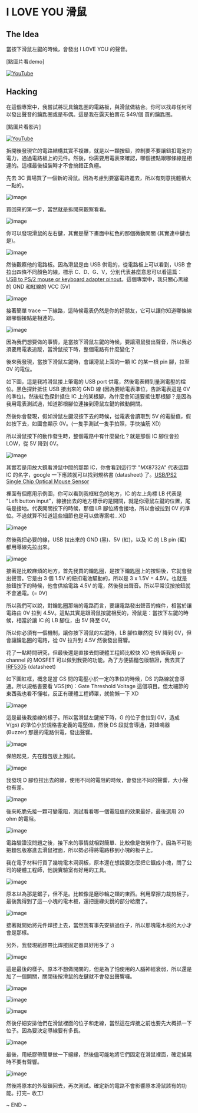 I LOVE YOU 滑鼠
====================

The Idea
--------
當按下滑鼠左鍵的時候，會發出 I LOVE YOU 的聲音。

[點圖片看demo]

[![YouTube](http://img.youtube.com/vi/_dH2X219c3E/0.jpg)](http://www.youtube.com/watch?v=_dH2X219c3E)

Hacking
-------
在這個專案中，我嘗試將玩具鑰匙圈的電路板，與滑鼠做結合。你可以找尋任何可以發出聲音的鑰匙圈或是布偶。這是我在露天拍賣花 $49/個 買的鑰匙圈。

[點圖片看影片]

[![YouTube](http://img.youtube.com/vi/Y0BnYaK8zt4/0.jpg)](http://www.youtube.com/watch?v=Y0BnYaK8zt4)

拆開後發現它的電路結構其實不複雜，就是以一顆按鈕，控制要不要讓鈕扣電池的電力，通過電路板上的元件。然後，你需要用電表來確認，哪個接點跟哪條線是相連的。這樣最後組裝時才不會搞錯正負極。

先去 3C 賣場買了一個新的滑鼠。因為考慮到要塞電路進去，所以有刻意挑體積大一點的。

![image](../images/iloveyou-mouse_01.JPG)

買回來的第一步，當然就是拆開來觀察看看。

![image](../images/iloveyou-mouse_02.JPG)

你可以發現滑鼠的左右鍵，其實是壓下畫面中紅色的那個微動開關 (其實連中鍵也是)。

![image](../images/iloveyou-mouse_03.JPG)

然後觀察他的電路板。因為滑鼠是由 USB 供電的，從電路板上可以看到，USB 會拉出四條不同顏色的線，標示 C、D、G、V，分別代表甚麼意思可以看這篇：[USB to PS/2 mouse or keyboard adapter pinout](http://pinouts.ru/InputCables/usb_ps2_mouse_pinout.shtml)。這個專案中，我只關心黑線的 GND 和紅線的 VCC (5V)

![image](../images/iloveyou-mouse_04.JPG)

接著簡單 trace 一下線路，這時候電表仍然是你的好朋友，它可以讓你知道哪條線跟哪個接點是相連的。

![image](../images/iloveyou-mouse_05.JPG)

因為我們想要做的事情，是當按下滑鼠左鍵的時候，要讓滑鼠發出聲音，所以我必須要用電表追蹤，當滑鼠按下時，整個電路有什麼變化？

後來我發現，當按下滑鼠左鍵時，會讓滑鼠上面的一顆 IC 的某一根 pin 腳，拉至 0V 的電位。

如下圖，這是我將滑鼠接上筆電的 USB port 供電，然後電表轉到量測電壓的檔位。黑色探針抵住 USB 接出來的 GND 線 (因為要給電表準位，告訴電表這是 0V 的準位)。然後紅色探針抵住 IC 上的某根腳，為什麼會知道要抵住那根腳？是因為我用電表測試過，知道那根腳位連接到滑鼠左鍵的微動開關。

然後你會發現，假如滑鼠左鍵沒按下去的時候，從電表會讀取到 5V 的電壓值，假如按下去，如圖會顯示 0V。(一隻手測試一隻手拍照，手快抽筋 XD)

所以滑鼠按下的動作發生時，整個電路中有什麼變化？就是那個 IC 腳位會拉 LOW，從 5V 降到 0V。

![image](../images/iloveyou-mouse_06.JPG)

其實若是用放大鏡看滑鼠中間的那顆 IC，你會看到這行字 "MX8732A" 代表這顆 IC 的名字，google 一下應該就可以找到規格書 (datasheet) 了。[USB/PS2 Single Chip Optical Mouse Sensor](http://www.lizhiic.com/admin/Product20/MX8732A%20SPEC-V1-1.pdf)

裡面有個應用示例圖，你可以看到我框紅色的地方，IC 的左上角標 LB 代表是 "Left button  input"，線接出去的地方標示的是開關，就是你滑鼠左鍵的位置，尾端是接地。代表開關按下的時候，那個 LB 腳位將會接地，所以會被拉到 0V 的準位。不過就算不知道這些細節也是可以做專案啦...XD

![image](../images/MX8732A.png)

然後我把必要的線，USB 拉出來的 GND (黑)、5V (紅)，以及 IC 的 LB pin (藍) 都用導線先拉出來。

![image](../images/iloveyou-mouse_07.JPG)

接著是比較麻煩的地方，首先我買的鑰匙圈，是按下鑰匙圈上的按鈕後，它就會發出聲音。它是由 3 個 1.5V 的鈕扣電池驅動的，所以是 3 x 1.5V = 4.5V。也就是按鈕按下的時候，他會供給電路 4.5V 的電，然後發出聲音。所以平常沒按按鈕就不會通電。(= 0V)

所以我們可以說，對鑰匙圈那端的電路而言，要讓電路發出聲音的條件，相當於讓電路由 0V 拉到 4.5V。這點其實是跟滑鼠按鍵相反的，滑鼠是：當按下左鍵的時候，相當於讓 IC 的 LB 腳位，由 5V 降至 0V。

所以你必須有一個機制，讓你按下滑鼠的左鍵時，LB 腳位雖然從 5V 降到 0V，但會讓鑰匙圈的電路，從 0V 拉升到 4.5V 然後發出聲響。

花了一點時間研究，但最後還是直接去問硬體工程師比較快 XD 他告訴我用 p-channel 的 MOSFET 可以做到我要的功能。為了方便插麵包版驗證，我去買了 [IRF5305](http://www.redrok.com/MOSFET_IRF5305_-55V_-31A_6mO_Vth-4.0_TO-220.pdf) (datasheet)

如下圖紅框，概念是當 GS 間的電壓小於一定的準位的時候，DS 的路線就會導通。所以規格書要看 VGS(th)：Gate Threshold Voltage 這個項目。但太細節的東西我也看不懂啦，反正有硬體工程師罩，就偷懶一下 XD 

![image](../images/IRF5305.png)

這是最後我接線的樣子。所以當滑鼠左鍵按下時，G 的位子會拉到 0V，造成 V(gs) 的準位小於規格書定義的電壓值，然後 DS 段就會導通，對蜂鳴器 (Buzzer) 那邊的電路供電，發出聲響。

![image](../images/sch-mouse.png)

保險起見，先在麵包版上測試。

![image](../images/iloveyou-mouse_08.JPG)

我發現 D 腳位拉出去的線，使用不同的電阻的時候，會發出不同的聲響，大小聲也有差。

![image](../images/iloveyou-mouse_09.JPG)

後來乾脆先接一顆可變電阻，測試看看哪一個電阻值的效果最好，最後選用 20 ohm 的電阻。

![image](../images/iloveyou-mouse_10.JPG)

電路驗證沒問題之後，接下來的事情就相對簡單、比較像是做勞作了。因為不可能把麵包版塞進去滑鼠裡面，所以勢必得將電路移到小塊的板子上。

我在電子材料行買了幾塊電木洞洞板，原本還在想說要怎麼把它鋸成小塊，問了公司的硬體工程師，他說實驗室有好用的工具。

![image](../images/iloveyou-mouse_11.JPG)

原本以為那是鋸子，但不是。比較像是磨砂輪之類的東西。利用摩擦力裁剪板子，最後我得到了這一小塊的電木板，還把邊緣尖銳的部分給磨了。

![image](../images/iloveyou-mouse_12.JPG)

接著就開始將元件焊接上去，當然我有事先安排過位子，所以那塊電木板的大小才會是那樣。

另外，我發現紙膠帶比焊接固定器具好用多了 :)

![image](../images/iloveyou-mouse_13.JPG)

這是最後的樣子。原本不想做開關的，但是為了怕使用的人腦神經衰弱，所以還是加了一個開關，關閉後按滑鼠的左鍵就不會發出聲響囉。

![image](../images/iloveyou-mouse_14.JPG)

![image](../images/iloveyou-mouse_15.JPG)

![image](../images/iloveyou-mouse_16.JPG)

然後仔細安排他們在滑鼠裡面的位子和走線，當然這在焊接之前也要先大概抓一下位子。因為要決定導線要有多長。

![image](../images/iloveyou-mouse_17.JPG)

最後，用紙膠帶簡單做一下絕緣，然後儘可能地將它們固定在滑鼠裡面，確定搖晃時不要有聲響。

![image](../images/iloveyou-mouse_18.JPG)

然後將原本的外殼鎖回去，再次測試。確定新的電路不會影響原本滑鼠該有的功能。打完~ 收工!

~ END ~